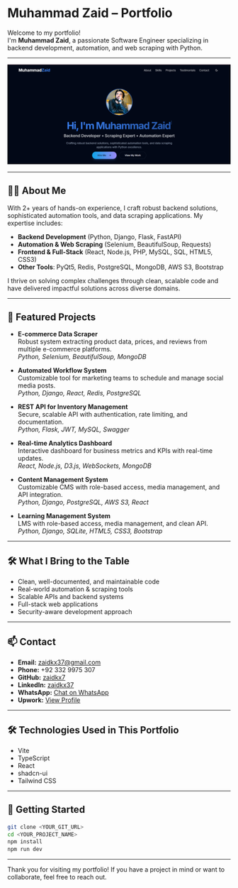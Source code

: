 # Muhammad Zaid – Portfolio

Welcome to my portfolio!  
I'm **Muhammad Zaid**, a passionate Software Engineer specializing in backend development, automation, and web scraping with Python.

---

![Portfolio Screenshot](src/assets/portfolio_screenshot.png)

---
## 👨‍💻 About Me

With 2+ years of hands-on experience, I craft robust backend solutions, sophisticated automation tools, and data scraping applications. My expertise includes:

- **Backend Development** (Python, Django, Flask, FastAPI)
- **Automation & Web Scraping** (Selenium, BeautifulSoup, Requests)
- **Frontend & Full-Stack** (React, Node.js, PHP, MySQL, SQL, HTML5, CSS3)
- **Other Tools**: PyQt5, Redis, PostgreSQL, MongoDB, AWS S3, Bootstrap

I thrive on solving complex challenges through clean, scalable code and have delivered impactful solutions across diverse domains.

---

## 🚀 Featured Projects

- **E-commerce Data Scraper**  
  Robust system extracting product data, prices, and reviews from multiple e-commerce platforms.  
  _Python, Selenium, BeautifulSoup, MongoDB_

- **Automated Workflow System**  
  Customizable tool for marketing teams to schedule and manage social media posts.  
  _Python, Django, React, Redis, PostgreSQL_

- **REST API for Inventory Management**  
  Secure, scalable API with authentication, rate limiting, and documentation.  
  _Python, Flask, JWT, MySQL, Swagger_

- **Real-time Analytics Dashboard**  
  Interactive dashboard for business metrics and KPIs with real-time updates.  
  _React, Node.js, D3.js, WebSockets, MongoDB_

- **Content Management System**  
  Customizable CMS with role-based access, media management, and API integration.  
  _Python, Django, PostgreSQL, AWS S3, React_

- **Learning Management System**  
  LMS with role-based access, media management, and clean API.  
  _Python, Django, SQLite, HTML5, CSS3, Bootstrap_

---

## 🛠️ What I Bring to the Table

- Clean, well-documented, and maintainable code
- Real-world automation & scraping tools
- Scalable APIs and backend systems
- Full-stack web applications
- Security-aware development approach

---

## 📫 Contact

- **Email:** zaidkx37@gmail.com
- **Phone:** +92 332 9975 307
- **GitHub:** [zaidkx7](https://github.com/zaidkx7)
- **LinkedIn:** [zaidkx37](https://linkedin.com/in/zaidkx37)
- **WhatsApp:** [Chat on WhatsApp](https://wa.me/923329975307)
- **Upwork:** [View Profile](https://www.upwork.com/freelancers/~01aaf487e29d60a885)

---

## 🛠️ Technologies Used in This Portfolio

- Vite
- TypeScript
- React
- shadcn-ui
- Tailwind CSS

---

## 🚀 Getting Started

```sh
git clone <YOUR_GIT_URL>
cd <YOUR_PROJECT_NAME>
npm install
npm run dev
```

---

Thank you for visiting my portfolio! If you have a project in mind or want to collaborate, feel free to reach out.
